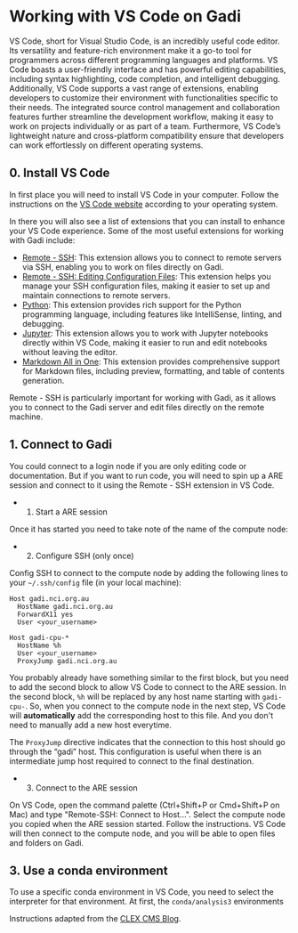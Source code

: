 # Working with VS Code on Gadi

VS Code, short for Visual Studio Code, is an incredibly useful code editor. Its versatility and feature-rich environment make it a go-to tool for programmers across different programming languages and platforms. VS Code boasts a user-friendly interface and has powerful editing capabilities, including syntax highlighting, code completion, and intelligent debugging. Additionally, VS Code supports a vast range of extensions, enabling developers to customize their environment with functionalities specific to their needs. The integrated source control management and collaboration features further streamline the development workflow, making it easy to work on projects individually or as part of a team. Furthermore, VS Code’s lightweight nature and cross-platform compatibility ensure that developers can work effortlessly on different operating systems.

## 0. Install VS Code

In first place you will need to install VS Code in your computer. Follow the instructions on the [VS Code website](https://code.visualstudio.com/docs/setup/setup-overview) according to your operating system.

In there you will also see a list of extensions that you can install to enhance your VS Code experience. Some of the most useful extensions for working with Gadi include:
- [Remote - SSH](https://marketplace.visualstudio.com/items?itemName=ms-vscode-remote.remote-ssh): This extension allows you to connect to remote servers via SSH, enabling you to work on files directly on Gadi.
- [Remote - SSH: Editing Configuration Files](https://marketplace.visualstudio.com/items?itemName=ms-vscode-remote.remote-ssh-edit): This extension helps you manage your SSH configuration files, making it easier to set up and maintain connections to remote servers.
- [Python](https://marketplace.visualstudio.com/items?itemName=ms-python.python): This extension provides rich support for the Python programming language, including features like IntelliSense, linting, and debugging.
- [Jupyter](https://marketplace.visualstudio.com/items?itemName=ms-toolsai.jupyter): This extension allows you to work with Jupyter notebooks directly within VS Code, making it easier to run and edit notebooks
without leaving the editor.
- [Markdown All in One](https://marketplace.visualstudio.com/items?itemName=yzhang.markdown-all-in-one): This extension provides comprehensive support for Markdown files, including preview, formatting, and table of contents generation.     

Remote - SSH is particularly important for working with Gadi, as it allows you to connect to the Gadi server and edit files directly on the remote machine.

## 1. Connect to Gadi

You could connect to a login node if you are only editing code or documentation. But if you want to run code, you will need to spin up a ARE session and connect to it using the Remote - SSH extension in VS Code.

* 1. Start a ARE session

Once it has started you need to take note of the name of the compute node:

<screeshot>


* 2. Configure SSH (only once)

Config SSH to connect to the compute node by adding the following lines to your `~/.ssh/config` file (in your local machine):

```
Host gadi.nci.org.au
  HostName gadi.nci.org.au
  ForwardX11 yes
  User <your_username>

Host gadi-cpu-*
  HostName %h
  User <your_username>
  ProxyJump gadi.nci.org.au
``` 

You probably already have something similar to the first block, but you need to add the second block to allow VS Code to connect to the ARE session. In the second block, `%h` will be replaced by any host name starting with `gadi-cpu-`. So, when you connect to the compute node in the next step, VS Code will **automatically** add the corresponding host to this file. And you don't need to manually add a new host everytime.

The `ProxyJump` directive indicates that the connection to this host should go through the “gadi” host. This configuration is useful when there is an intermediate jump host required to connect to the final destination. 

* 3. Connect to the ARE session

On VS Code, open the command palette (Ctrl+Shift+P or Cmd+Shift+P on Mac) and type "Remote-SSH: Connect to Host...". Select the compute node you copied when the ARE session started. Follow the instructions. VS Code will then connect to the compute node, and you will be able to open files and folders on Gadi.

## 3. Use a conda environment

To use a specific conda environment in VS Code, you need to select the interpreter for that environment. At first, the `conda/analysis3` environments 

Instructions adapted from the [CLEX CMS Blog](https://coecms.github.io/index.html).
